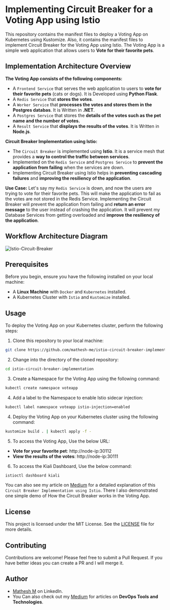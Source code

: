# Implementing Circuit Breaker for a Voting App using Istio 

This repository contains the manifest files to deploy a Voting App on Kubernetes using Kustomize. Also, it contains the manifest files to implement Circuit Breaker for the Voting App using Istio. The Voting App is a simple web application that allows users to **Vote for their favorite pets**. 

## Implementation Architecture Overview

**The Voting App consists of the following components:**

- A `Frontend Service` that serves the web application to users to **vote for their favorite pets** (cats or dogs). It is Developed using **Python Flask**.
- A `Redis Service` that **stores the votes**.
- A `Worker Service` that **processes the votes and stores them in the Postgres databas**. It is Written in **.NET**.
- A `Postgres Service` that stores the **details of the votes such as the pet name and the number of votes.**
- A `Result Service` that **displays the results of the votes**. It is Written in **Node.js**.

**Circuit Breaker Implementation using Istio:**

- The `Circuit Breaker` is implemented using **Istio**. It is a service mesh that provides a **way to control the traffic between services**.
- Implemented on the `Redis Service` and `Postgres Service` to **prevent the application from failing** when the services are down.
- Implementing Circuit Breaker using Istio helps in **preventing cascading failures** and **improving the resiliency of the application**.

**Use Case:** Let's say my `Redis Service` is down, and now the users are trying to vote for their favorite pets. This will make the application to fail as the votes are not stored in the Redis Service. Implementing the Circuit Breaker will prevent the application from failing and **return an error message** to the user instead of crashing the application. It will prevent my Database Services from getting overloaded and **improve the resiliency of the application**.

## Workflow Architecture Diagram

![Istio-Circuit-Breaker](https://github.com/mathesh-me/istio-circuit-breaker-implementation/assets/144098846/3fdc4307-7bd0-46ed-886e-5028e178fb6f)

## Prerequisites

Before you begin, ensure you have the following installed on your local machine:

- A **Linux Machine** with `Docker` and `Kubernetes` installed.
- A Kubernetes Cluster with `Istio` and `Kustomize` installed.

## Usage

To deploy the Voting App on your Kubernetes cluster, perform the following steps:

1. Clone this repository to your local machine:
```bash
git clone https://github.com/mathesh-me/istio-circuit-breaker-implementation
```
2. Change into the directory of the cloned repository:
```bash
cd istio-circuit-breaker-implementation
```
3. Create a Namespace for the Voting App using the following command:
```bash
kubectl create namespace voteapp
```
4. Add a label to the Namespace to enable Istio sidecar injection:
```bash
kubectl label namespace voteapp istio-injection=enabled
```
4. Deploy the Voting App on your Kubernetes cluster using the following command:
```bash
kustomize build . | kubectl apply -f -
```
5. To access the Voting App, Use the below URL:
- **Vote for your favorite pet**: http://node-ip:30112
- **View the results of the votes**: http://node-ip:30111

6. To access the Kiali Dashboard, Use the below command:
```bash
istioctl dashboard kiali
```

You can also see my article on [Medium]() for a detailed explanation of this `Circuit Breaker Implementation using Istio`. There I also demonstrated one simple demo of How the Circuit Breaker works in the Voting App.

## License

This project is licensed under the MIT License. See the [LICENSE](LICENSE) file for more details.

## Contributing

Contributions are welcome! Please feel free to submit a Pull Request. If you have better ideas you can create a PR and I will merge it.

## Author

- [Mathesh M](https://www.linkedin.com/in/mathesh-me/) on LinkedIn.
- You Can also check out my [Medium](https://medium.com/@mathesh-me) for articles on **DevOps Tools and Technologies**.️
